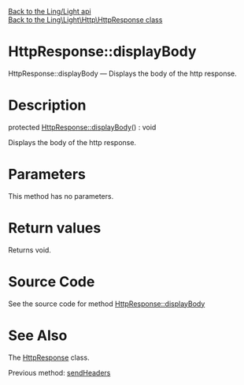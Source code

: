 [Back to the Ling/Light api](https://github.com/lingtalfi/Light/blob/master/doc/api/Ling/Light.md)<br>
[Back to the Ling\Light\Http\HttpResponse class](https://github.com/lingtalfi/Light/blob/master/doc/api/Ling/Light/Http/HttpResponse.md)


HttpResponse::displayBody
================



HttpResponse::displayBody — Displays the body of the http response.




Description
================


protected [HttpResponse::displayBody](https://github.com/lingtalfi/Light/blob/master/doc/api/Ling/Light/Http/HttpResponse/displayBody.md)() : void




Displays the body of the http response.




Parameters
================

This method has no parameters.


Return values
================

Returns void.








Source Code
===========
See the source code for method [HttpResponse::displayBody](https://github.com/lingtalfi/Light/blob/master/Http/HttpResponse.php#L241-L244)


See Also
================

The [HttpResponse](https://github.com/lingtalfi/Light/blob/master/doc/api/Ling/Light/Http/HttpResponse.md) class.

Previous method: [sendHeaders](https://github.com/lingtalfi/Light/blob/master/doc/api/Ling/Light/Http/HttpResponse/sendHeaders.md)<br>

